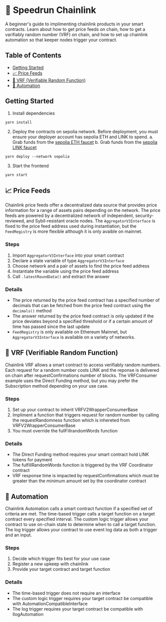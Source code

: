 # 🏃 Speedrun Chainlink

A beginner's guide to implimenting chainlink products in your smart contracts. Learn about how to get price feeds on chain, how to get a varifiably random number (VRF) on chain, and how to set up chainlink automation so that keeper nodes trigger your contract.

## Table of Contents

- [Getting Started](#getting-started)
- [📈 Price Feeds](#-price-feeds)
- [🎲 VRF (Verifiable Random Function)](#-vrf-verifiable-random-function)
- [🤖 Automation](#-automation)


## Getting Started

1. Install dependencies

```
yarn install
```

2. Deploy the contracts on sepolia network. Before deployment, you must ensure your deployer account has sepolia ETH and LINK to spend.
   a. Grab funds from the [sepolia ETH faucet](https://sepoliafaucet.com/)
   b. Grab funds from the [sepolia LINK faucet](https://faucets.chain.link/)

```
yarn deploy --network sepolia
```

3. Start the frontend

```
yarn start
```

## 📈 Price Feeds
Chainlink price feeds offer a decentralized data source that provides price information for a range of assets pairs depending on the network. The price feeds are powered by a decentralized network of independent, security-reviewed, and Sybil-resistant oracle nodes. The `AggregatorV3Interface` is fixed to the price feed address used during instantiation, but the `FeedRegistry` is more flexible although it is only avaible on mainnet.


### Steps
1. Import `AggregatorV3Interface` into your smart contract
2. Declare a state variable of type `AggregatorV3Interface`
3. Choose network and a pair of assets to find the price feed address 
4. Instantiate the variable using the price feed address
5. Call `.latestRoundData()` and extract the answer 


### Details
- The price returned by the price feed contract has a specified number of decimals that can be fetched from the price feed contract using the `decimals()` method
- The answer returned by the price feed contract is only updated if the price deviates beyond a specified threshold or if a certain amount of time has passed since the last update 
- `FeedRegistry` is only available on Ethereum Mainnet, but `AggregatorV3Interface` is available on a variety of networks.

## 🎲 VRF (Verifiable Random Function)
Chainlink VRF allows a smart contract to access verifiably random numbers. Each request for a random number costs LINK and the reponse is delivered on chain after requestConfirmations number of blocks. The VRFConsumer example uses the Direct Funding method, but you may prefer the Subscription method depending on your use case.

### Steps
1. Set up your contract to inherit VRFV2WrapperConsumerBase
2. Impliment a function that triggers request for random number by calling the requestRandomness function which is inhereted from VRFV2WrapperConsumerBase
3. You must override the fullFillrandomWords function

### Details
- The Direct Funding method requires your smart contract hold LINK tokens for payment
- The fulfillRandomWords function is triggered by the VRF Coordinator contract
- VRF response time is impacted by requestConfirmations which must be greater than the minimum amount set by the coordinator contract

## 🤖 Automation
Chainlink Automation calls a smart contract function if a specified set of criteria are met. The time-based trigger calls a target function on a target contract every specified interval. The custom logic trigger allows your contract to use on-chain state to determine when to call a target function. The log trigger allows your contract to use event log data as both a trigger and an input.

### Steps
1. Decide which trigger fits best for your use case
2. Register a new upkeep with chainlink 
3. Provide your target contract and target function

### Details
- The time-based trigger does not require an interface
- The custom logic trigger requires your target contract be compatible with AutomationCompatibleInterface
- The log trigger requires your target contract be compatible with IlogAutomation
